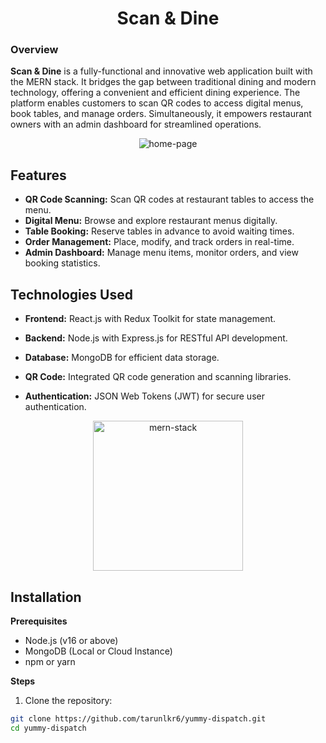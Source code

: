 <h1 align='center'>Scan & Dine</h1>
<h3>Overview</h3>
<p><b>Scan & Dine</b> is a fully-functional and innovative web application built with the MERN stack. It bridges the gap between traditional dining and modern technology, offering a convenient and efficient dining experience. The platform enables customers to scan QR codes to access digital menus, book tables, and manage orders. Simultaneously, it empowers restaurant owners with an admin dashboard for streamlined operations.</p>
<div align='center'>
  <img src ='https://github.com/user-attachments/assets/0d075f0d-bb63-4f19-8b7f-2946d6afb5fb' alt='home-page'>
</div>

## Features

* **QR Code Scanning:** Scan QR codes at restaurant tables to access the menu.
* **Digital Menu:** Browse and explore restaurant menus digitally.
* **Table Booking:** Reserve tables in advance to avoid waiting times.
* **Order Management:** Place, modify, and track orders in real-time.
* **Admin Dashboard:** Manage menu items, monitor orders, and view booking statistics.

## Technologies Used

* **Frontend:** React.js with Redux Toolkit for state management.

* **Backend:** Node.js with Express.js for RESTful API development.
* **Database:** MongoDB for efficient data storage.
* **QR Code:** Integrated QR code generation and scanning libraries.
* **Authentication:** JSON Web Tokens (JWT) for secure user authentication.
<div align='center'>
  <img src="https://github.com/user-attachments/assets/e11abaf6-6bc9-4472-a51f-716993c85ec5" alt="mern-stack" height="240px">
</div>

## Installation

**Prerequisites**

* Node.js (v16 or above)
* MongoDB (Local or Cloud Instance)
* npm or yarn

**Steps**

1. Clone the repository:
```bash
git clone https://github.com/tarunlkr6/yummy-dispatch.git
cd yummy-dispatch

